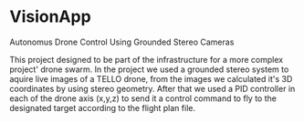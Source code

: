 # VisionApp
Autonomus Drone Control Using Grounded Stereo Cameras

This project designed to be part of the infrastructure for a more complex project' drone swarm.
In the project we used a grounded stereo system to aquire live images of a TELLO drone, from the images we calculated it's
3D coordinates by using stereo geometry. After that we used a PID controller in each of the drone axis (x,y,z) 
to send it a control command to fly to the designated target according to the flight plan file.
